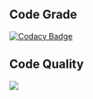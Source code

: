 ## Code Grade

[![Codacy Badge](https://app.codacy.com/project/badge/Grade/d711ac17e117445b91980cefa0118130)](https://www.codacy.com/gh/Akash-K29/M1_Game_Snake_Lite/dashboard?utm_source=github.com&amp;utm_medium=referral&amp;utm_content=Akash-K29/M1_Game_Snake_Lite&amp;utm_campaign=Badge_Grade)

## Code Quality

![](https://api.codiga.io/project/29960/score/svg)


